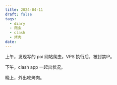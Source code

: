 ```yaml
---
title: 2024-04-11
draft: false
tags:
  - diary
  - 爬虫
  - clash
  - 烤肉
date:
---
```


上午，发现写的 poi 网站爬虫，VPS 执行后，被封禁IP。

下午，clash app 一起出状况。

晚上，外出吃烤肉。
